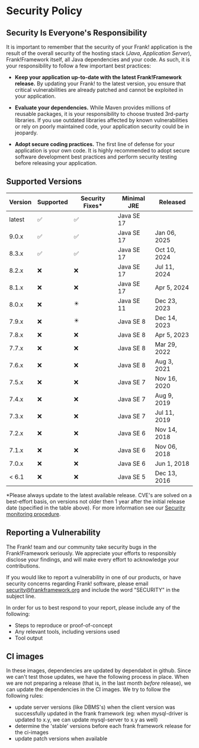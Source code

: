 # Security Policy

## Security Is Everyone's Responsibility

It is important to remember that the security of your Frank! application is
the result of the overall security of the hosting stack
(*Java*, *Application Server*), Frank!Framework itself, all Java dependencies and
your code. As such, it is your responsibility to follow a few important best
practices:

* **Keep your application up-to-date with the latest Frank!Framework release.** 
By updating your Frank! to the latest version, you ensure that critical vulnerabilities 
are already patched and cannot be exploited in your application.

* **Evaluate your dependencies.** While Maven provides millions of reusable packages,
it is your responsibility to choose trusted 3rd-party libraries. If you use outdated
libraries affected by known vulnerabilities or rely on poorly maintained code,
your application security could be in jeopardy.

* **Adopt secure coding practices.** The first line of defense for your application
is your own code. It is highly recommended to adopt secure software development 
best practices and perform security testing before releasing your application.


## Supported Versions

| Version | Supported                  | Security Fixes*          | Minimal JRE | Released         |
| ------- | -------------------------- | ------------------------ | ----------- | ---------------- |
| latest  | :white_check_mark:         |:white_check_mark:        | Java SE 17  |                  |
| 9.0.x   | :white_check_mark:         |:white_check_mark:        | Java SE 17  | Jan 06, 2025     |
| 8.3.x   | :white_check_mark:         |:white_check_mark:        | Java SE 17  | Oct 10, 2024     |
| 8.2.x   | :x:                        |:x:                       | Java SE 17  | Jul 11, 2024     |
| 8.1.x   | :x:                        |:x:                       | Java SE 17  | Apr 5, 2024      |
| 8.0.x   | :x:                        |:eight_pointed_black_star:| Java SE 11  | Dec 23, 2023     |
| 7.9.x   | :x:                        |:eight_pointed_black_star:| Java SE 8   | Dec 14, 2023     |
| 7.8.x   | :x:                        |:x:                       | Java SE 8   | Apr 5, 2023      |
| 7.7.x   | :x:                        |:x:                       | Java SE 8   | Mar 29, 2022     |
| 7.6.x   | :x:                        |:x:                       | Java SE 8   | Aug 3, 2021      |
| 7.5.x   | :x:                        |:x:                       | Java SE 7   | Nov 16, 2020     |
| 7.4.x   | :x:                        |:x:                       | Java SE 7   | Aug 9, 2019      |
| 7.3.x   | :x:                        |:x:                       | Java SE 7   | Jul 11, 2019     |
| 7.2.x   | :x:                        |:x:                       | Java SE 6   | Nov 14, 2018     |
| 7.1.x   | :x:                        |:x:                       | Java SE 6   | Nov 06, 2018     |
| 7.0.x   | :x:                        |:x:                       | Java SE 6   | Jun 1, 2018      |
| < 6.1   | :x:                        |:x:                       | Java SE 5   | Dec 13, 2016     |

*Please always update to the latest available release. CVE's are solved on a best-effort basis, on versions not older then 1 year after the initial release date (specified in the table above). For more information see our [Security monitoring procedure](https://github.com/frankframework/frankframework/wiki/Security-monitoring-procedure).

## Reporting a Vulnerability

The Frank! team and our community take security bugs in the Frank!Framework seriously. We appreciate your efforts to 
responsibly disclose your findings, and will make every effort to acknowledge your contributions.

If you would like to report a vulnerability in one of our products, or have security concerns regarding Frank! software, 
please email security@frankframework.org and include the word "SECURITY" in the subject line.

In order for us to best respond to your report, please include any of the following:

* Steps to reproduce or proof-of-concept
* Any relevant tools, including versions used
* Tool output

## CI images
In these images, dependencies are updated by dependabot in github. Since we can't test those updates, we have the following process in place. When we are not preparing a release 
(that is, in the last month _before_ release), we can update the dependencies in the CI images. We try to follow the following rules:
* update server versions (like DBMS's) when the client version was successfully updated in the frank framework (eg: when mysql-driver is updated to x.y, we can update mysql-server to x.y as well)
* determine the 'stable' versions before each frank framework release for the ci-images
* update patch versions when available

